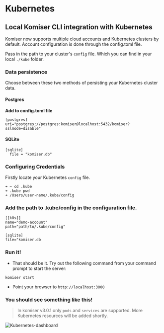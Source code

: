 # Kubernetes

## Local Komiser CLI integration with Kubernetes

Komiser now supports multiple cloud accounts and Kubernetes clusters by default. Account configuration is done through the config.toml file. 

Pass in the path to your cluster's `config` file. Which you can find in your local `./kube` folder.

### Data persistence
Choose between these two methods of persisting your Kubernetes cluster data.

#### Postgres
**Add to config.toml file**
```
[postgres]
uri="postgres://postgres:komiser@localhost:5432/komiser?sslmode=disable"
```
#### SQLite

```
[sqlite]
  file = "komiser.db"
```

### Configuring Credentials

Firstly locate your Kubernetes `config` file. 

```
➜ ~ cd .kube
➜ .kube pwd
➜ /Users/user-name/.kube/config
```

### Add the path to .kube/config in the configuration file.

```
[[k8s]]
name="demo-account"
path="path/to/.kube/config"

[sqlite]
file="komiser.db
```
                                        
### Run it!
* That should be it. Try out the following command from your command prompt to start the server:

```
komiser start 
```

* Point your browser to `http://localhost:3000`

### You should see something like this!
> In komiser v3.0.1 only `pods` and `services` are supported. More Kubernetes resources will be added shortly. 

![Kubernetes-dashboard](/img/kubernetes-image-docs.png)